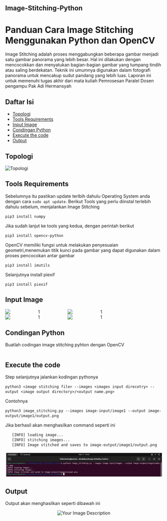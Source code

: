 ## Image-Stitching-Python
# Panduan Cara Image Stitching Menggunakan Python dan OpenCV
Image Stitching adalah proses menggabungkan beberapa gambar menjadi satu gambar panorama yang lebih besar. Hal ini dilakukan dengan mencocokkan dan menyatukan bagian-bagian gambar yang tumpang tindih atau saling berdekatan. Teknik ini umumnya digunakan dalam fotografi panorama untuk mencakup sudut pandang yang lebih luas.
Laporan ini untuk memenuhi tugas akhir dari mata kuliah Pemrosesan Paralel Dosen pengampu Pak Adi Hermansyah 

## Daftar Isi
   - [Topologi](#Topologi)
   - [Tools Requirements](#Tools-Requirements)
   - [Input Image](#Input-Image)
   - [Condingan Python](#Condingan-Python)
   - [Execute the code](#Execute-the-code)
   - [Output](#Output)

## Topologi
   ![Topologi]()
   
## Tools Requirements
Sebelumnya itu pastikan update terlbih dahulu Operating System anda dengan cara `sudo apt update`. 
Berikut Tools yang perlu diinstal terlebih dahulu sebelum, menjalankan Image Stitching

    pip3 install numpy

Jika sudah lanjut ke tools yang kedua, dengan perintah berikut

    pip3 install opencv-python

OpenCV memiliki fungsi untuk melakukan penyesuaian geometri,menemukan titik kunci pada gambar yang dapat digunakan dalam proses pencocokan antar gambar

    pip3 install imutils

Selanjutnya install piexif

    pip3 install piexif


## Input Image

   <div align="center">
     <div style="display:flex; flex-wrap:wrap;">
       <img src="" alt="1" width="200"/>
       <img src="" alt="1" width="200"/>
       <img src="" alt="1" width="200"/>
       <img src="" alt="1" width="200"/>
     </div>
   </div>

## Condingan Python
Buatlah codingan image stitching pyhton dengan OpenCV

```py

```

## Execute the code
Step selanjutnya jalankan kodingan pythonya

    python3 <image stitching file> --images <images input direcotry> --output <image output directory>/<output name.png>
    
Contohnya

    python3 image_stitching.py --images image-input/image1 --output image-output/image1/output.png
    
Jika berhasil akan menghasilkan command seperti ini

 ```
    [INFO] loading image...
    [INFO] stitching images...
    [INFO] Image stitched and saves to image-output/image1/output.png
```
![Output](https://github.com/FakhriNaufal25/Image-Stitching-Python_Pemrosesan-Parallel/blob/main/execute%20codingan.png)

## Output
Output akan menghasilkan seperti dibawah ini

<p align="center">
  <img src="https://github.com/FakhriNaufal25/Image-Stitching-Python_Pemrosesan-Parallel/blob/main/Image%20Stitching%20Python/image%20stitching%20output.png" alt="Your Image Description">
</p>




